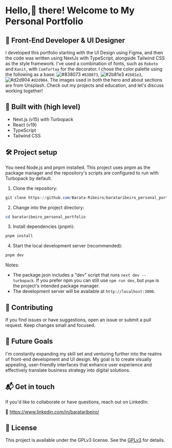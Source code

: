 # Hello,🖖 there! Welcome to My Personal Portfolio

## 🎨 Front-End Developer & UI Designer

I developed this portfolio starting with the UI Design using Figma, and then the code was written using NextJs with
TypeScript, alongside Tailwind CSS as the style framework. I've used a combination of fonts, such as `Roboto` and
`Kanit`, with `Comfortaa` for the decorator. I chose the color palette using the following as a base: ![#838073](https://placehold.co/15x15/838073/838073.png) `#838073`, ![#2b81e3](https://placehold.co/15x15/2b81e3/2b81e3.png)
`#2b81e3`,![#d2d904](https://placehold.co/15x15/d2d904/d2d904.png) `#d2d904`. The images used in both the hero and
about sections are from Unsplash.
Check out my projects and education, and let's discuss working together!

## 🚀 Built with (high level)

- Next.js (v15) with Turbopack
- React (v19)
- TypeScript
- Tailwind CSS

## 🛠️ Project setup

You need Node.js and pnpm installed. This project uses pnpm as the package manager and the repository's scripts
are configured to run with Turbopack by default.

1. Clone the repository:

```powershell
git clone https://github.com/Barata-Ribeiro/barataribeiro_personal_portfolio.git
```

2. Change into the project directory:

```powershell
cd barataribeiro_personal_portfolio
```

3. Install dependencies (pnpm):

```powershell
pnpm install
```

4. Start the local development server (recommended):

```powershell
pnpm dev
```

Notes:
- The package.json includes a "dev" script that runs `next dev --turbopack`. If you prefer npm you can still use
  `npm run dev`, but `pnpm` is the project's intended package manager.
- The development server will be available at `http://localhost:3000`.

## 🤝 Contributing

If you find issues or have suggestions, open an issue or submit a pull request. Keep changes small and focused.

## 🔮 Future Goals

I'm constantly expanding my skill set and venturing further into the realms of front-end development and UI design. My
goal is to create visually appealing, user-friendly interfaces that enhance user experience and effectively translate
business strategy into digital solutions.

## 📬 Get in touch

If you'd like to collaborate or have questions, reach out on LinkedIn:

🔗 https://www.linkedin.com/in/barataribeiro/

## 📜 License

This project is available under the GPLv3 license. See the [GPLv3](LICENSE) for details.
